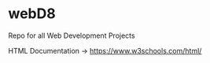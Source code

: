 # webD8
Repo for all Web Development Projects

HTML Documentation -> https://www.w3schools.com/html/
